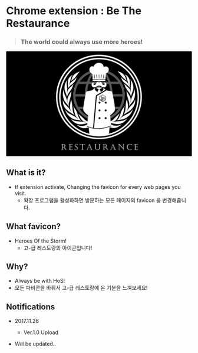 # Chrome extension : Be The Restaurance
> ### The world could always use more heroes!

![Restaurance](/img/page_main_pic.png)

## What is it?
- If extension activate, Changing the favicon for every web pages you visit.
  - 확장 프로그램을 활성화하면 방문하는 모든 페이지의 favicon 을 변경해줍니다.

## What favicon?

  - Heroes Of the Storm!
    - 고-급 레스토랑의 아이콘입니다!

## Why?

  - Always be with HoS!
   - 모든 파비콘을 바꿔서 고-급 레스토랑에 온 기분을 느껴보세요!


## Notifications
- 2017.11.26
  - Ver.1.0 Upload

- Will be updated..
